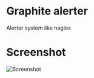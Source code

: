 # Graphite alerter
Alerter system like nagios

# Screenshot
![Screenshot](https://raw.github.com/huoxy/graphite-alerter/master/indexScreenshot.png)
